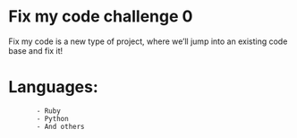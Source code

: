 # Fix my code challenge 0

Fix my code is a new type of project, where we’ll jump into an existing code base and fix it!

# Languages: 
           - Ruby
           - Python
           - And others
